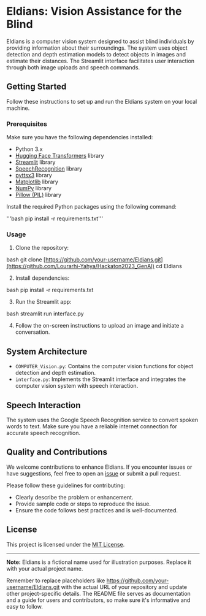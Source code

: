# Eldians: Vision Assistance for the Blind

Eldians is a computer vision system designed to assist blind individuals by providing information about their surroundings. The system uses object detection and depth estimation models to detect objects in images and estimate their distances. The Streamlit interface facilitates user interaction through both image uploads and speech commands.

## Getting Started

Follow these instructions to set up and run the Eldians system on your local machine.

### Prerequisites

Make sure you have the following dependencies installed:

- Python 3.x
- [Hugging Face Transformers](https://github.com/huggingface/transformers) library
- [Streamlit](https://streamlit.io/) library
- [SpeechRecognition](https://pypi.org/project/SpeechRecognition/) library
- [pyttsx3](https://pypi.org/project/pyttsx3/) library
- [Matplotlib](https://matplotlib.org/) library
- [NumPy](https://numpy.org/) library
- [Pillow (PIL)](https://pillow.readthedocs.io/) library

Install the required Python packages using the following command:

'''bash
pip install -r requirements.txt'''


### Usage

1. Clone the repository:

bash
git clone [https://github.com/your-username/Eldians.git](https://github.com/Lourarhi-Yahya/Hackaton2023_GenAI)
cd Eldians


2. Install dependencies:

bash
pip install -r requirements.txt


3. Run the Streamlit app:

bash
streamlit run interface.py


4. Follow the on-screen instructions to upload an image and initiate a conversation.

## System Architecture

- `COMPUTER_Vision.py`: Contains the computer vision functions for object detection and depth estimation.
- `interface.py`: Implements the Streamlit interface and integrates the computer vision system with speech interaction.

## Speech Interaction

The system uses the Google Speech Recognition service to convert spoken words to text. Make sure you have a reliable internet connection for accurate speech recognition.

## Quality and Contributions

We welcome contributions to enhance Eldians. If you encounter issues or have suggestions, feel free to open an [issue](https://github.com/your-username/Eldians/issues) or submit a pull request.

Please follow these guidelines for contributing:

- Clearly describe the problem or enhancement.
- Provide sample code or steps to reproduce the issue.
- Ensure the code follows best practices and is well-documented.

## License

This project is licensed under the [MIT License](LICENSE.md).

---

**Note:** Eldians is a fictional name used for illustration purposes. Replace it with your actual project name.


Remember to replace placeholders like https://github.com/your-username/Eldians.git with the actual URL of your repository and update other project-specific details. The README file serves as documentation and a guide for users and contributors, so make sure it's informative and easy to follow.
